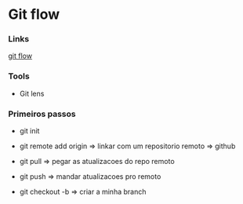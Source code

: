 # Git flow

### Links
[git flow](https://medium.com/trainingcenter/utilizando-o-fluxo-git-flow-e63d5e0d5e04)

### Tools
- Git lens

### Primeiros passos
- git init
- git remote add origin => linkar com um repositorio remoto => github
- git pull => pegar as atualizacoes do repo remoto 
- git push => mandar atualizacoes pro remoto

- git checkout -b <nome da branch> => criar a minha branch


